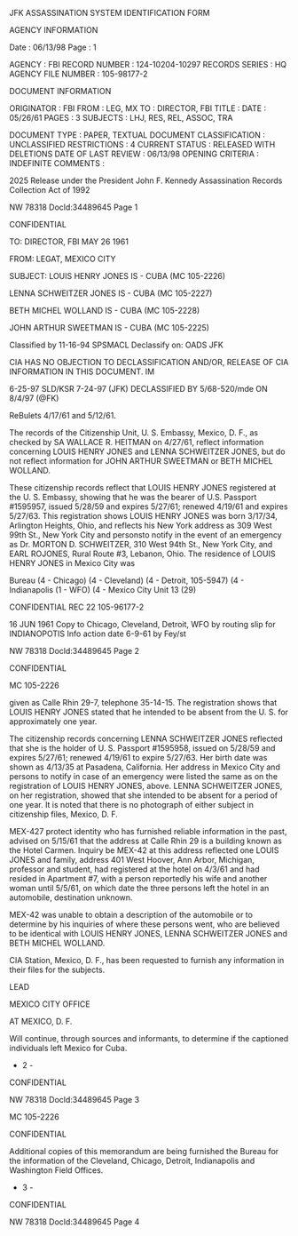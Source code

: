 JFK ASSASSINATION SYSTEM
IDENTIFICATION FORM

AGENCY INFORMATION

Date : 06/13/98
Page : 1

AGENCY : FBI
RECORD NUMBER : 124-10204-10297
RECORDS SERIES : HQ
AGENCY FILE NUMBER : 105-98177-2

DOCUMENT INFORMATION

ORIGINATOR : FBI
FROM : LEG, MX
TO : DIRECTOR, FBI
TITLE :
DATE : 05/26/61
PAGES : 3
SUBJECTS : LHJ, RES, REL, ASSOC, TRA

DOCUMENT TYPE : PAPER, TEXTUAL DOCUMENT
CLASSIFICATION : UNCLASSIFIED
RESTRICTIONS : 4
CURRENT STATUS : RELEASED WITH DELETIONS
DATE OF LAST REVIEW : 06/13/98
OPENING CRITERIA : INDEFINITE
COMMENTS :

2025 Release under the
President John F. Kennedy
Assassination Records
Collection Act of 1992

NW 78318
Docld:34489645 Page 1

CONFIDENTIAL

TO: DIRECTOR, FBI MAY 26 1961

FROM: LEGAT, MEXICO CITY

SUBJECT: LOUIS HENRY JONES
IS - CUBA
(MC 105-2226)

LENNA SCHWEITZER JONES
IS - CUBA
(MC 105-2227)

BETH MICHEL WOLLAND
IS - CUBA
(MC 105-2228)

JOHN ARTHUR SWEETMAN
IS - CUBA
(MC 105-2225)

Classified by
11-16-94 SPSMACL
Declassify on: OADS JFK

CIA HAS NO OBJECTION TO
DECLASSIFICATION AND/OR,
RELEASE OF CIA INFORMATION
IN THIS DOCUMENT. IM

6-25-97
SLD/KSR
7-24-97
(JFK)
DECLASSIFIED BY 5/68-520/mde
ON 8/4/97 (@FK)

ReBulets 4/17/61 and 5/12/61.

The records of the Citizenship Unit, U. S. Embassy,
Mexico, D. F., as checked by SA WALLACE R. HEITMAN on 4/27/61,
reflect information concerning LOUIS HENRY JONES and LENNA
SCHWEITZER JONES, but do not reflect information for JOHN
ARTHUR SWEETMAN or BETH MICHEL WOLLAND.

These citizenship records reflect that LOUIS HENRY
JONES registered at the U. S. Embassy, showing that he was
the bearer of U.S. Passport #1595957, issued 5/28/59 and
expires 5/27/61; renewed 4/19/61 and expires 5/27/63. This
registration shows LOUIS HENRY JONES was born 3/17/34, Arlington
Heights, Ohio, and reflects his New York address as 309 West
99th St., New York City and personsto notify in the event of
an emergency as Dr. MORTON D. SCHWEITZER, 310 West 94th St.,
New York City, and EARL ROJONES, Rural Route #3, Lebanon,
Ohio. The residence of LOUIS HENRY JONES in Mexico City was

Bureau
(4 - Chicago)
(4 - Cleveland)
(4 - Detroit, 105-5947)
(4 - Indianapolis
(1 - WFO)
(4 - Mexico City
Unit 13
(29)

CONFIDENTIAL REC 22 105-96177-2

16 JUN 1961
Copy to Chicago, Cleveland, Detroit, WFO
by routing slip for INDIANOPOTIS
Info action
date 6-9-61
by Fey/st

NW 78318
Docld:34489645 Page 2

CONFIDENTIAL

MC 105-2226

given as Calle Rhin 29-7, telephone 35-14-15. The registration
shows that LOUIS HENRY JONES stated that he intended to be
absent from the U. S. for approximately one year.

The citizenship records concerning LENNA SCHWEITZER
JONES reflected that she is the holder of U. S. Passport
#1595958, issued on 5/28/59 and expires 5/27/61; renewed
4/19/61 to expire 5/27/63. Her birth date was shown as
4/13/35 at Pasadena, California. Her address in Mexico City
and persons to notify in case of an emergency were listed
the same as on the registration of LOUIS HENRY JONES, above.
LENNA SCHWEITZER JONES, on her registration, showed that she
intended to be absent for a period of one year. It is noted
that there is no photograph of either subject in citizenship
files, Mexico, D. F.

MEX-427 protect identity who has furnished reliable
information in the past, advised on 5/15/61 that the address
at Calle Rhin 29 is a building known as the Hotel Carmen.
Inquiry be MEX-42 at this address reflected one LOUIS JONES
and family, address 401 West Hoover, Ann Arbor, Michigan,
professor and student, had registered at the hotel on 4/3/61
and had resided in Apartment #7, with a person reportedly
his wife and another woman until 5/5/61, on which date the
three persons left the hotel in an automobile, destination
unknown.

MEX-42 was unable to obtain a description of the
automobile or to determine by his inquiries of where these
persons went, who are believed to be identical with LOUIS
HENRY JONES, LENNA SCHWEITZER JONES and BETH MICHEL WOLLAND.

CIA Station, Mexico, D. F., has been requested to
furnish any information in their files for the subjects.

LEAD

MEXICO CITY OFFICE

AT MEXICO, D. F.

Will continue, through sources and informants, to
determine if the captioned individuals left Mexico
for Cuba.

- 2 -

CONFIDENTIAL

NW 78318
Docld:34489645 Page 3

MC 105-2226

CONFIDENTIAL

Additional copies of this memorandum are being
furnished the Bureau for the information of the Cleveland,
Chicago, Detroit, Indianapolis and Washington Field Offices.

- 3 -

CONFIDENTIAL

NW 78318
Docld:34489645 Page 4
